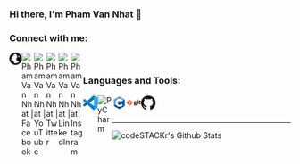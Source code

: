 ### Hi there, I'm Pham Van Nhat 👋

### Connect with me:

[<img align="left" alt="b" width="22px" src="https://raw.githubusercontent.com/iconic/open-iconic/master/svg/globe.svg" />][website]
[<img align="left" alt="Pham Van Nhat | Facebook" width="22px" src="https://cdn.jsdelivr.net/npm/simple-icons@v3/icons/facebook.svg" />][facebook]
[<img align="left" alt="Pham Van Nhat | YouTube" width="22px" src="https://cdn.jsdelivr.net/npm/simple-icons@v3/icons/youtube.svg" />][youtube]
[<img align="left" alt="Pham Van Nhat | Twitter" width="22px" src="https://cdn.jsdelivr.net/npm/simple-icons@v3/icons/twitter.svg" />][twitter]
[<img align="left" alt="Pham Van Nhat | LinkedIn" width="22px" src="https://cdn.jsdelivr.net/npm/simple-icons@v3/icons/linkedin.svg" />][linkedin]
[<img align="left" alt="Pham Van Nhat| Instagram" width="22px" src="https://cdn.jsdelivr.net/npm/simple-icons@v3/icons/instagram.svg" />][instagram]

<br />

### Languages and Tools:

<img align="left" alt="Visual Studio Code" width="26px" src="https://raw.githubusercontent.com/github/explore/80688e429a7d4ef2fca1e82350fe8e3517d3494d/topics/visual-studio-code/visual-studio-code.png" />
<img align="left" alt="PyCharm" width="26px" src="https://resources.jetbrains.com/storage/products/pycharm/img/meta/pycharm_logo_300x300.png" />
<img align="left" alt="C" width="26px" src="https://raw.githubusercontent.com/github/explore/80688e429a7d4ef2fca1e82350fe8e3517d3494d/topics/c/c.png" />
<img align="left" alt="Git" width="26px" src="https://raw.githubusercontent.com/github/explore/80688e429a7d4ef2fca1e82350fe8e3517d3494d/topics/git/git.png" />
<img align="left" alt="GitHub" width="26px" src="https://raw.githubusercontent.com/github/explore/78df643247d429f6cc873026c0622819ad797942/topics/github/github.png" />

<br />
<br />

---

<img align="left" alt="codeSTACKr's Github Stats" src="https://github-readme-stats.vercel.app/api?username=nhatphamvan&show_icons=true&hide_border=true" />

[website]: https://instagram.com/
[facebook]: https://facebook.com/phamvannhat2001/
[twitter]: https://instagram.com/
[youtube]: https://instagram.com/
[instagram]: https://instagram.com/
[linkedin]: https://instagram.com/
